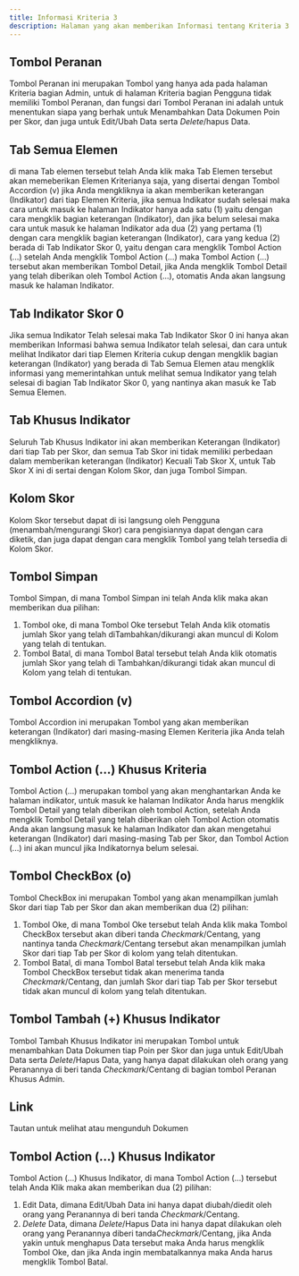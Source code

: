 ```yaml
---
title: Informasi Kriteria 3
description: Halaman yang akan memberikan Informasi tentang Kriteria 3
--- 
```


## Tombol Peranan  
Tombol Peranan ini merupakan Tombol yang hanya ada pada halaman Kriteria bagian Admin, untuk di halaman Kriteria bagian Pengguna tidak memiliki Tombol Peranan, dan fungsi dari Tombol Peranan ini adalah untuk menentukan siapa yang berhak untuk Menambahkan Data Dokumen Poin per Skor, dan juga untuk Edit/Ubah Data serta *Delete*/hapus Data.

## Tab Semua Elemen
di mana Tab elemen tersebut telah Anda klik maka Tab Elemen tersebut akan memeberikan Elemen Kriterianya saja,  yang disertai dengan Tombol Accordion (v) jika Anda mengkliknya ia akan memberikan keterangan (Indikator) dari tiap Elemen Kriteria, jika semua Indikator sudah selesai maka cara untuk masuk ke halaman Indikator hanya ada satu (1) yaitu dengan cara mengklik bagian keterangan (Indikator), dan jika belum selesai maka cara untuk masuk ke halaman Indikator ada dua (2) yang pertama (1) dengan cara mengklik bagian keterangan (Indikator), cara yang kedua (2) berada di Tab Indikator Skor 0, yaitu dengan cara mengklik Tombol Action (...) setelah Anda mengklik Tombol Action (...) maka Tombol  Action (...) tersebut akan memberikan Tombol Detail, jika Anda mengklik Tombol Detail yang telah diberikan oleh Tombol Action (...), otomatis Anda akan langsung masuk ke halaman Indikator.

## Tab Indikator Skor 0
Jika semua Indikator Telah selesai maka Tab Indikator Skor 0 ini hanya akan memberikan Informasi bahwa semua Indikator telah selesai, dan cara untuk melihat Indikator dari tiap Elemen Kriteria cukup dengan mengklik bagian keterangan (Indikator) yang berada di Tab Semua Elemen atau mengklik informasi yang memerintahkan untuk melihat semua Indikator yang telah selesai di bagian Tab Indikator Skor 0, yang nantinya akan masuk ke Tab Semua Elemen.

## Tab Khusus Indikator
Seluruh Tab Khusus Indikator ini akan memberikan Keterangan (Indikator) dari tiap Tab per Skor, dan semua Tab Skor ini tidak memiliki perbedaan dalam memberikan keterangan (Indikator) Kecuali Tab Skor X, untuk  Tab Skor X ini di sertai dengan Kolom Skor, dan juga Tombol Simpan.

## Kolom Skor
Kolom Skor tersebut dapat di isi langsung oleh Pengguna (menambah/mengurangi Skor) cara pengisiannya dapat dengan cara diketik, dan juga dapat dengan cara mengklik Tombol yang telah tersedia di Kolom Skor.

## Tombol Simpan
Tombol Simpan, di mana Tombol Simpan ini telah Anda klik maka akan memberikan dua pilihan:
1. Tombol oke, di mana Tombol Oke tersebut Telah Anda klik otomatis jumlah Skor yang telah diTambahkan/dikurangi akan muncul di Kolom yang telah di tentukan.
1. Tombol Batal, di mana Tombol Batal tersebut telah Anda klik otomatis jumlah Skor yang telah di Tambahkan/dikurangi tidak akan muncul di Kolom yang telah di tentukan.

## Tombol Accordion (v) 
Tombol Accordion ini merupakan Tombol yang akan memberikan keterangan (Indikator) dari masing-masing Elemen Keriteria jika Anda telah mengkliknya.

## Tombol Action (...) Khusus Kriteria 
Tombol Action (...) merupakan tombol yang akan menghantarkan Anda ke halaman indikator, untuk masuk ke halaman Indikator Anda harus mengklik Tombol Detail yang telah diberikan oleh tombol Action, setelah Anda mengklik Tombol Detail yang telah diberikan oleh Tombol Action otomatis Anda akan langsung masuk ke halaman Indikator dan akan mengetahui keterangan (Indikator) dari masing-masing Tab per Skor, dan Tombol Action (...) ini akan muncul jika Indikatornya belum selesai.

## Tombol CheckBox (o)
Tombol CheckBox ini merupakan Tombol yang akan menampilkan jumlah Skor dari tiap Tab per Skor dan akan memberikan dua (2) pilihan:
1. Tombol Oke, di mana Tombol Oke tersebut telah Anda klik maka Tombol CheckBox tersebut akan diberi tanda *Checkmark*/Centang, yang nantinya tanda *Checkmark*/Centang tersebut akan menampilkan jumlah Skor dari tiap Tab per Skor di kolom yang telah ditentukan.
1. Tombol Batal, di mana Tombol Batal tersebut telah Anda klik maka Tombol CheckBox tersebut tidak akan menerima tanda *Checkmark*/Centang, dan jumlah Skor dari tiap Tab per Skor tersebut tidak akan muncul di kolom yang telah ditentukan.

## Tombol Tambah (+) Khusus Indikator
Tombol Tambah Khusus Indikator ini merupakan Tombol untuk menambahkan Data Dokumen tiap Poin per Skor dan juga untuk Edit/Ubah Data serta *Delete*/Hapus Data, yang hanya dapat dilakukan oleh orang yang Peranannya di beri tanda *Checkmark*/Centang di bagian tombol Peranan Khusus Admin.

## Link
Tautan untuk melihat atau mengunduh Dokumen

## Tombol Action (...) Khusus Indikator
Tombol Action (...) Khusus Indikator, di mana Tombol Action (...) tersebut telah Anda Klik maka akan memberikan dua (2) pilihan:

1. Edit Data, dimana Edit/Ubah Data ini hanya dapat diubah/diedit oleh orang yang Peranannya di beri tanda *Checkmark*/Centang.
1. *Delete* Data, dimana *Delete*/Hapus Data ini hanya dapat dilakukan oleh orang yang Peranannya diberi tanda*Checkmark*/Centang, jika Anda yakin untuk menghapus Data tersebut maka Anda harus mengklik Tombol Oke, dan jika Anda ingin membatalkannya maka Anda harus mengklik Tombol Batal. 
